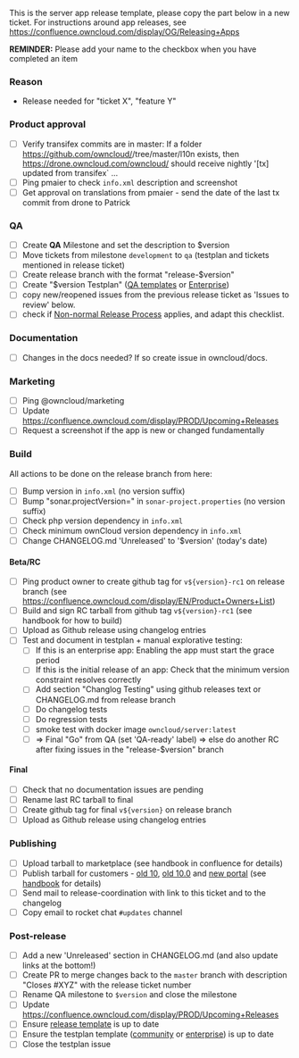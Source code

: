 This is the server app release template, please copy the part below in a new ticket.
For instructions around app releases, see https://confluence.owncloud.com/display/OG/Releasing+Apps

**REMINDER:** Please add your name to the checkbox when you have completed an item

### Reason

- Release needed for "ticket X", "feature Y"

### Product approval 

- [ ] Verify transifex commits are in master: If a folder https://github.com/owncloud/<APPNAME>/tree/master/l10n exists, then https://drone.owncloud.com/owncloud/<APPNAME> should receive nightly '[tx] updated from transifex` ...
- [ ] Ping pmaier to check `info.xml` description and screenshot
- [ ] Get approval on translations from pmaier - send the date of the last tx commit from drone to Patrick

### QA

- [ ] Create **QA** Milestone and set the description to $version
- [ ] Move tickets from milestone `development` to `qa` (testplan and tickets mentioned in release ticket)
- [ ] Create release branch with the format "release-$version"
- [ ] Create "$version Testplan" ([QA templates](https://github.com/owncloud/QA/tree/master/Server) or [Enterprise](https://github.com/owncloud/qa-enterprise/tree/master/Core))
- [ ] copy new/reopened issues from the previous release ticket as 'Issues to review' below.
- [ ] check if [Non-normal Release Process](https://confluence.owncloud.com/display/OG/Apps+with+differences+in+release+process) applies, and adapt this checklist.

### Documentation

- [ ] Changes in the docs needed? If so create issue in owncloud/docs.

### Marketing

- [ ] Ping @owncloud/marketing
- [ ] Update https://confluence.owncloud.com/display/PROD/Upcoming+Releases
- [ ] Request a screenshot if the app is new or changed fundamentally

### Build

All actions to be done on the release branch from here:
- [ ] Bump version in `info.xml` (no version suffix)
- [ ] Bump "sonar.projectVersion=" in `sonar-project.properties` (no version suffix)
- [ ] Check php version dependency in `info.xml`
- [ ] Check minimum ownCloud version dependency in `info.xml`
- [ ] Change CHANGELOG.md 'Unreleased' to '$version' (today's date)

#### Beta/RC

- [ ] Ping product owner to create github tag for `v${version}-rc1` on release branch (see https://confluence.owncloud.com/display/EN/Product+Owners+List)
- [ ] Build and sign RC tarball from github tag `v${version}-rc1` (see handbook for how to build)
- [ ] Upload as Github release using changelog entries
- [ ] Test and document in testplan + manual explorative testing:
    - [ ] If this is an enterprise app: Enabling the app must start the grace period
    - [ ] If this is the initial release of an app: Check that the minimum version constraint resolves correctly
    - [ ] Add section "Changlog Testing" using github releases text or CHANGELOG.md from release branch
    - [ ] Do changelog tests
    - [ ] Do regression tests
    - [ ] smoke test with docker image `owncloud/server:latest`
    - [ ] => Final "Go" from QA (set 'QA-ready' label) => else do another RC after fixing issues in the "release-$version" branch

#### Final

- [ ] Check that no documentation issues are pending
- [ ] Rename last RC tarball to final
- [ ] Create github tag for final `v${version}` on release branch
- [ ] Upload as Github release using changelog entries

### Publishing

- [ ] Upload tarball to marketplace (see handbook in confluence for details)
- [ ] Publish tarball for customers  - [old 10](https://customer.owncloud.com/owncloud/index.php/apps/files/?dir=%2FownCloud-Enterprise%2FownCloud-10), [old 10.0](https://customer.owncloud.com/owncloud/index.php/apps/files/?dir=%2FownCloud-Server%2FownCloud-10.0) and [new portal](https://portal.owncloud.com/apps/files/?dir=/Portal%20Data/All%20Account%20Data/ownCloud%20Enterprise%20Resources%20Data/Server&fileid=5661) (see [handbook](https://confluence.owncloud.com/display/OG/Releasing+Apps) for details)
- [ ] Send mail to release-coordination with link to this ticket and to the changelog
- [ ] Copy email to rocket chat `#updates` channel

### Post-release

- [ ] Add a new 'Unreleased' section in CHANGELOG.md (and also update links at the bottom!)
- [ ] Create PR to merge changes back to the `master` branch with description "Closes #XYZ" with the release ticket number
- [ ] Rename QA milestone to `$version` and close the milestone
- [ ] Update https://confluence.owncloud.com/display/PROD/Upcoming+Releases
- [ ] Ensure [release template](https://github.com/owncloud/administration-internal/edit/master/tools/release/templates/server_app_release_template.md) is up to date
- [ ] Ensure the testplan template ([community](https://github.com/owncloud/QA/tree/master/Server) or [enterprise](https://github.com/owncloud/qa-enterprise/tree/master/Core)) is up to date
- [ ] Close the testplan issue

